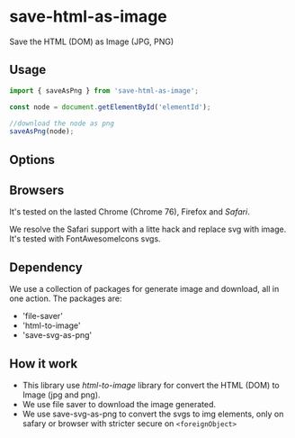 # save-html-as-image
Save the HTML (DOM) as Image (JPG, PNG)

## Usage

```js
import { saveAsPng } from 'save-html-as-image';

const node = document.getElementById('elementId');

//download the node as png
saveAsPng(node);

```

## Options

## Browsers
It's tested on the lasted Chrome (Chrome 76),  Firefox and *Safari*.

We resolve the Safari support with a litte hack and replace svg with image. It's tested with FontAwesomeIcons svgs.


## Dependency

We use a collection of packages for generate image and download, all in one action.
The packages are:

- 'file-saver'
- 'html-to-image'
- 'save-svg-as-png'

## How it work

- This library use *html-to-image* library for convert the HTML (DOM) to Image (jpg and png).
- We use file saver to download the image generated.
- We use save-svg-as-png to convert the svgs to img elements, only on safary or browser with stricter secure on ```<foreignObject>```

